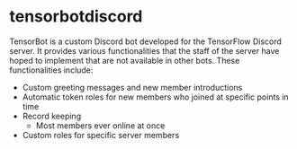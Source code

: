 # tensorbotdiscord

TensorBot is a custom Discord bot developed for the TensorFlow Discord server. It provides various functionalities that the staff of the server have hoped to implement that are not available in other bots. These functionalities include:

 - Custom greeting messages and new member introductions
 - Automatic token roles for new members who joined at specific points in time
 - Record keeping
   - Most members ever online at once
 - Custom roles for specific server members
